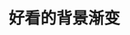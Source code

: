 # 好看的背景渐变

<vuep template="#demo1"></vuep>

<script v-pre type="text/x-template" id="demo1">
<style>
  section{width: 820px;margin: 0 auto;}
  ul{-webkit-padding-start: 0px;}
  section::after{
    content: "";
    clear: both;
  }
  section ul li{
    list-style: none;
    width: 400px;float: left;
    height: 200px;
    margin-bottom: 20px;
    color: #fff;text-align: center;
    line-height: 200px;
    font-size: 30px;
    font-weight: bold;
  }

  section ul li:nth-child(2n+2){float: right;}

  section ul li:nth-child(1){
    background: linear-gradient(to right,#abdcff,#0396ff);
  }
  section ul li:nth-child(2){
    background: linear-gradient(to right,#efb692,#ea5455);
  }

  section ul li:nth-child(3){
    background: linear-gradient(to right,#ce9ffc,#7367f0);
  }
  section ul li:nth-child(4){
    background: linear-gradient(to right,#90f7ec,#32ccbc);
  }

  section ul li:nth-child(5){
    background: linear-gradient(to right,#fff6b7,#f6416c);
  }
  section ul li:nth-child(6){
    background: linear-gradient(to right,#e2b0ff,#9f44d3);
  }

  section ul li:nth-child(7){
    background: linear-gradient(to right,#f97794,#623aa2);
  }
  section ul li:nth-child(8){
    background: linear-gradient(to right,#f761a1,#8c1bab);
  }
  
  section ul li:nth-child(9){
    background: linear-gradient(to right,#43cbff,#9708cc);
  }
  section ul li:nth-child(10){
    background: linear-gradient(to right,#fad7a1,#e96d71);
  }

  section ul li:nth-child(11){
    background: linear-gradient(to right,#52e5e7,#130cb7);
  }
  section ul li:nth-child(12){
    background: linear-gradient(to right,#f05f57,#360940);
  }

  section ul li:nth-child(13){
    background: linear-gradient(to right,#2afadf,#4c83ff);
  }
  section ul li:nth-child(14){
    background: linear-gradient(to right,#fff886,#f072b6);
  }

  section ul li:nth-child(15){
    background: linear-gradient(to right,#97abff,#123597);
  }
  section ul li:nth-child(16){
    background: linear-gradient(to right,#ff6fd8,#3813c2);
  }

  section ul li:nth-child(17){
    background: linear-gradient(to right,#ee9ae5,#5961f9);
  }
  section ul li:nth-child(18){
    background: linear-gradient(to right,#ffd3a5,#fd6585);
  }

  section ul li:nth-child(19){
    background: linear-gradient(to right,#fd6585,#0d25b9);
  }
  section ul li:nth-child(20){
    background: linear-gradient(to right,#ff7af5,#513162);
  }

  section ul li:nth-child(21){
    background: linear-gradient(to right,#ffe985,#fa742b);
  }
  section ul li:nth-child(22){
    background: linear-gradient(to right,#ffa6b7,#1e2ad2);
  }

  section ul li:nth-child(23){
    background: linear-gradient(to right,#ffaa85,#b3315f);
  }
  section ul li:nth-child(24){
    background: linear-gradient(to right,#72edf2,#5151e5);
  }

  section ul li:nth-child(25){
    background: linear-gradient(to right,#ff9d6c,#bb4e75);
  }
  section ul li:nth-child(26){
    background: linear-gradient(to right,#3b2667,#bc78ec);
  }

  section ul li:nth-child(27){
    background: linear-gradient(to right,#fab2ff,#1904e5);
  }
</style>
<template>
<section>
  <ul>
    <li>1</li>
    <li>2</li>
    <li>3</li>
    <li>4</li>
    <li>5</li>
    <li>6</li>
    <li>7</li>
    <li>8</li>
    <li>9</li>
    <li>10</li>
    <li>11</li>
    <li>12</li>
    <li>13</li>
    <li>14</li>
    <li>15</li>
    <li>16</li>
    <li>17</li>
    <li>18</li>
    <li>19</li>
    <li>20</li>
    <li>21</li>
    <li>22</li>
    <li>23</li>
    <li>24</li>
    <li>25</li>
    <li>26</li>
    <li>27</li>
  </ul>
</section>
</template>
<script></script>
</script>